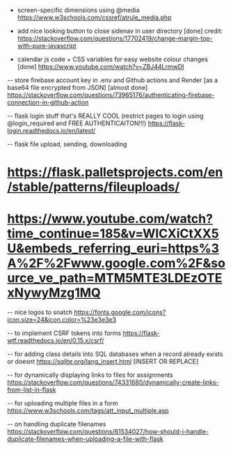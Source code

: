 <!-- some pages have page-specific styling to prevent stylesheet bloat -->





- screen-specific dimensions using @media
https://www.w3schools.com/cssref/atrule_media.php


- add nice looking button to close sidenav in user directory [done]
credit: https://stackoverflow.com/questions/17702419/change-margin-top-with-pure-javascript


- calendar js code + CSS variables for easy website colour changes [done]
https://www.youtube.com/watch?v=ZBJ44LrmwDI


-- store firebase account key in .env and Github actions and Render [as a base64 file encrypted from JSON] [almost done]
https://stackoverflow.com/questions/73965176/authenticating-firebase-connection-in-github-action


-- flask login stuff that's REALLY COOL (restrict pages to login using @login_required and FREE AUTHENTICAITON!!!)
https://flask-login.readthedocs.io/en/latest/

-- flask file upload, sending, downloading
# https://flask.palletsprojects.com/en/stable/patterns/fileuploads/
# https://www.youtube.com/watch?time_continue=185&v=WICXiCtXX5U&embeds_referring_euri=https%3A%2F%2Fwww.google.com%2F&source_ve_path=MTM5MTE3LDEzOTExNywyMzg1MQ

-- nice logos to snatch
https://fonts.google.com/icons?icon.size=24&icon.color=%23e3e3e3


-- to implement CSRF tokens into forms
https://flask-wtf.readthedocs.io/en/0.15.x/csrf/


-- for adding class details into SQL databases when a record already exists or doesnt
https://sqlite.org/lang_insert.html [INSERT OR REPLACE]


-- for dynamically displaying links to files for assignments
https://stackoverflow.com/questions/74331680/dynamically-create-links-from-list-in-flask

-- for uploading multiple files in a form
https://www.w3schools.com/tags/att_input_multiple.asp

-- on handling duplicate filenames
https://stackoverflow.com/questions/61534027/how-should-i-handle-duplicate-filenames-when-uploading-a-file-with-flask
